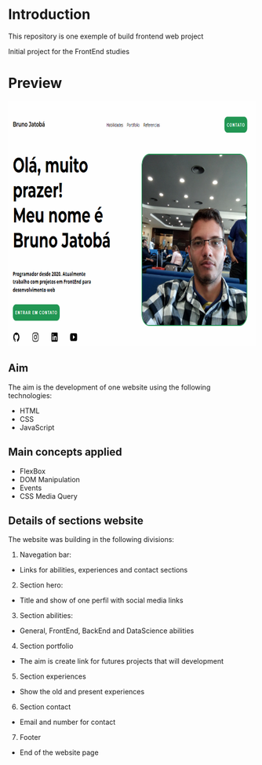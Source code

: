 # Introduction
This repository is one exemple of build frontend web project

Initial project for the FrontEnd studies

# Preview
<img src="preview.png" height="500"/>


## Aim
The aim is the development of one website using the following technologies:
- HTML
- CSS
- JavaScript

## Main concepts applied

- FlexBox
- DOM Manipulation
- Events
- CSS Media Query

## Details of sections website

The website was building in the following divisions:

1. Navegation bar: 
- Links for abilities, experiences and contact sections

2. Section hero:
- Title and show of one perfil with social media links

3. Section abilities:
- General, FrontEnd, BackEnd and DataScience abilities 

4. Section portfolio
- The aim is create link for futures projects that will development

5. Section experiences
- Show the old and present experiences

6. Section contact
- Email and number for contact

7. Footer
- End of the website page